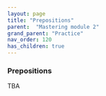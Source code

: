 ```yaml
---
layout: page
title: "Prepositions"
parent:  "Mastering module 2"
grand_parent: "Practice"
nav_order: 120
has_children: true
---
```


### Prepositions



TBA
